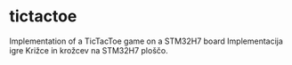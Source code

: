 # tictactoe
Implementation of a TicTacToe game on a STM32H7 board
Implementacija igre Križce in krožcev na STM32H7 ploščo.
